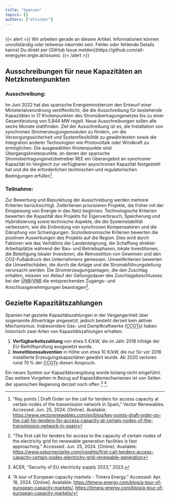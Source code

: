 ```yaml
---
title: "Spanien"
topics: []
authors: ["afischer"]
---
```


<br>
{{< alert >}}
Wir arbeiten gerade an diesem Artikel. Informationen können unvollständig oder teilweise inkorrekt sein. Fehler oder fehlende Details kannst Du direkt per [GitHub Issue melden](https://github.com/ait-energy/en.ergie.at/issues).
{{< /alert >}}

## Ausschreibungen für neue Kapazitäten an Netzknotenpunkten

### Ausschreibung: 
Im Juni 2022 hat das spanische Energieministerium den Entwurf einer Ministerialverordnung veröffentlicht, die die Ausschreibung für bestehende Kapazitäten in 17 Knotenpunkten des Stromübertragungsnetzes bis zu einer Gesamtleistung von 5.844 MW regelt. Neue Ausschreibungen sollen alle sechs Monate stattfinden. Ziel der Ausschreibung ist es, die Installation von synchronen Stromerzeugungsmodulen zu fördern, um die Versorgungssicherheit und Systemflexibilität zu gewährleisten sowie die Integration anderer Technologien wie Photovoltaik oder Windkraft zu ermöglichen. Die ausgewählten Knotenpunkte sind Übergangsknotenpunkte, an denen der spanische Stromübertragungsnetzbetreiber REE ein Überangebot an synchroner Kapazität im Vergleich zur verfügbaren asynchronen Kapazität festgestellt hat und die die erforderlichen technischen und regulatorischen Bedingungen erfüllen[^1].

### Teilnahme: 
Zur Bewertung und Bepunktung der Ausschreibung werden mehrere Kriterien berücksichtigt. Zeitkriterien priorisieren Projekte, die früher mit der Einspeisung von Energie in das Netz beginnen. Technologische Kriterien bewerten die Kapazität des Projekts für Eigenverbrauch, Speicherung und Hybridisierung sowie technische Aspekte, die die Systemstabilität verbessern, wie die Einbindung von synchronen Kompensatoren und die Dämpfung von Schwingungen. Sozioökonomische Kriterien bewerten die positiven Auswirkungen des Projekts auf die Region. Dies wird durch Faktoren wie das Verhältnis der Landenteignung, die Schaffung direkter Arbeitsplätze während der Bau- und Betriebsphasen, lokale Investitionen, die Beteiligung lokaler Investoren, die Reinvestition von Gewinnen und den CO2-Fußabdruck des Unternehmens gemessen. Umweltkriterien bewerten die Umweltschäden, die durch die Anlage und die Stromabführungsleitung verursacht werden. Die Stromerzeugungsanlagen, die den Zuschlag erhalten, müssen vor Ablauf der Geltungsdauer des Zuschlagsbeschlusses bei der <abbr title="Übertragungsnetzbetreiber">ÜNB</abbr>/<abbr title="Verteilnetzbetreiber">VNB</abbr> die entsprechenden Zugangs- und Anschlussgenehmigungen beantragen[^2].

## Gezielte Kapazitätszahlungen

Spanien hat gezielte Kapazitätszahlungen in der Vergangenheit über sogenannte Altverträge umgesetzt, jedoch besteht derzeit kein aktiver Mechanismus. Insbesondere Gas- und Dampfkraftwerke (<abbr title="Combined-Cycle Gas Turbines">CCGTs</abbr>) haben historisch zwei Arten von Kapazitätszahlungen erhalten:

1. **Verfügbarkeitszahlung** von etwa 5 €/kW, die im Jahr 2018 infolge der EU-Beihilfeprüfung ausgesetzt wurde.  
2. **Investitionssubvention** in Höhe von etwa 10 €/kW, die nur für vor 2016 installierte Erzeugungskapazitäten gewährt wurde. Ab 2020 verloren rund 70 % der <abbr title="Combined-Cycle Gas Turbines">CCGTs</abbr> diesen Anspruch.

Ein neues System zur Kapazitätsvergütung wurde bislang nicht eingeführt. Das weitere Vorgehen in Bezug auf Kapazitätsmechanismen ist von Seiten der spanischen Regierung derzeit noch offen [^3] [^4].

<!-- Fußnoten -->

[^1]: “Key points | Draft Order on the call for tenders for access capacity at certain nodes of the transmission network in Spain,” Vector Renewables. Accessed: Jun. 25, 2024. [Online]. Available: https://www.vectorenewables.com/en/blog/key-points-draft-order-on-the-call-for-tenders-for-access-capacity-at-certain-nodes-of-the-transmission-network-in-spain

[^2]: “The first call for tenders for access to the capacity of certain nodes of the electricity grid for renewable generation facilities is fast approaching.” Accessed: Jun. 25, 2024. [Online]. Available: https://www.osborneclarke.com/insights/first-call-tenders-access-capacity-certain-nodes-electricity-grid-renewable-generation

[^3]: ACER, “Security of EU electricity supply 2023,” 2023.

[^4]: “A tour of European capacity markets - Timera Energy.” Accessed: Apr. 18, 2024. [Online]. Available: https://timera-energy.com/blog/a-tour-of-european-capacity-markets/, https://timera-energy.com/blog/a-tour-of-european-capacity-markets/

